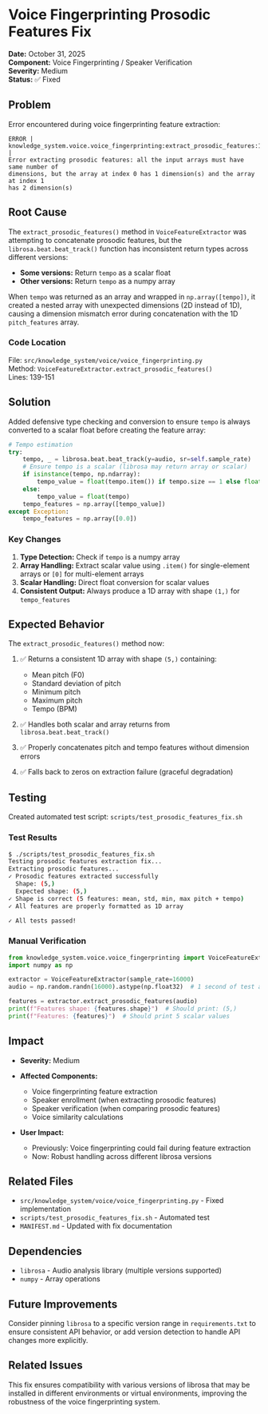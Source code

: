 # Voice Fingerprinting Prosodic Features Fix

**Date:** October 31, 2025  
**Component:** Voice Fingerprinting / Speaker Verification  
**Severity:** Medium  
**Status:** ✅ Fixed

## Problem

Error encountered during voice fingerprinting feature extraction:

```
ERROR | knowledge_system.voice.voice_fingerprinting:extract_prosodic_features:149 | 
Error extracting prosodic features: all the input arrays must have same number of 
dimensions, but the array at index 0 has 1 dimension(s) and the array at index 1 
has 2 dimension(s)
```

## Root Cause

The `extract_prosodic_features()` method in `VoiceFeatureExtractor` was attempting to concatenate prosodic features, but the `librosa.beat.beat_track()` function has inconsistent return types across different versions:

- **Some versions:** Return `tempo` as a scalar float
- **Other versions:** Return `tempo` as a numpy array

When `tempo` was returned as an array and wrapped in `np.array([tempo])`, it created a nested array with unexpected dimensions (2D instead of 1D), causing a dimension mismatch error during concatenation with the 1D `pitch_features` array.

### Code Location

File: `src/knowledge_system/voice/voice_fingerprinting.py`  
Method: `VoiceFeatureExtractor.extract_prosodic_features()`  
Lines: 139-151

## Solution

Added defensive type checking and conversion to ensure `tempo` is always converted to a scalar float before creating the feature array:

```python
# Tempo estimation
try:
    tempo, _ = librosa.beat.beat_track(y=audio, sr=self.sample_rate)
    # Ensure tempo is a scalar (librosa may return array or scalar)
    if isinstance(tempo, np.ndarray):
        tempo_value = float(tempo.item()) if tempo.size == 1 else float(tempo[0])
    else:
        tempo_value = float(tempo)
    tempo_features = np.array([tempo_value])
except Exception:
    tempo_features = np.array([0.0])
```

### Key Changes

1. **Type Detection:** Check if `tempo` is a numpy array
2. **Array Handling:** Extract scalar value using `.item()` for single-element arrays or `[0]` for multi-element arrays
3. **Scalar Handling:** Direct float conversion for scalar values
4. **Consistent Output:** Always produce a 1D array with shape `(1,)` for `tempo_features`

## Expected Behavior

The `extract_prosodic_features()` method now:

1. ✅ Returns a consistent 1D array with shape `(5,)` containing:
   - Mean pitch (F0)
   - Standard deviation of pitch
   - Minimum pitch
   - Maximum pitch
   - Tempo (BPM)

2. ✅ Handles both scalar and array returns from `librosa.beat.beat_track()`
3. ✅ Properly concatenates pitch and tempo features without dimension errors
4. ✅ Falls back to zeros on extraction failure (graceful degradation)

## Testing

Created automated test script: `scripts/test_prosodic_features_fix.sh`

### Test Results

```bash
$ ./scripts/test_prosodic_features_fix.sh
Testing prosodic features extraction fix...
Extracting prosodic features...
✓ Prosodic features extracted successfully
  Shape: (5,)
  Expected shape: (5,)
✓ Shape is correct (5 features: mean, std, min, max pitch + tempo)
✓ All features are properly formatted as 1D array

✓ All tests passed!
```

### Manual Verification

```python
from knowledge_system.voice.voice_fingerprinting import VoiceFeatureExtractor
import numpy as np

extractor = VoiceFeatureExtractor(sample_rate=16000)
audio = np.random.randn(16000).astype(np.float32)  # 1 second of test audio

features = extractor.extract_prosodic_features(audio)
print(f"Features shape: {features.shape}")  # Should print: (5,)
print(f"Features: {features}")  # Should print 5 scalar values
```

## Impact

- **Severity:** Medium
- **Affected Components:**
  - Voice fingerprinting feature extraction
  - Speaker enrollment (when extracting prosodic features)
  - Speaker verification (when comparing prosodic features)
  - Voice similarity calculations

- **User Impact:**
  - Previously: Voice fingerprinting could fail during feature extraction
  - Now: Robust handling across different librosa versions

## Related Files

- `src/knowledge_system/voice/voice_fingerprinting.py` - Fixed implementation
- `scripts/test_prosodic_features_fix.sh` - Automated test
- `MANIFEST.md` - Updated with fix documentation

## Dependencies

- `librosa` - Audio analysis library (multiple versions supported)
- `numpy` - Array operations

## Future Improvements

Consider pinning `librosa` to a specific version range in `requirements.txt` to ensure consistent API behavior, or add version detection to handle API changes more explicitly.

## Related Issues

This fix ensures compatibility with various versions of librosa that may be installed in different environments or virtual environments, improving the robustness of the voice fingerprinting system.

